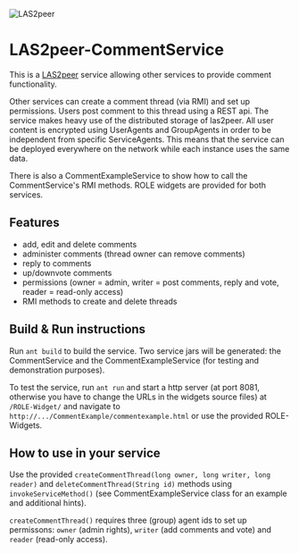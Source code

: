 ![LAS2peer](https://github.com/rwth-acis/LAS2peer/blob/master/img/logo/bitmap/las2peer-logo-128x128.png)

LAS2peer-CommentService
=======================

This is a [LAS2peer](https://github.com/rwth-acis/las2peer/) service allowing other services to provide comment functionality.

Other services can create a comment thread (via RMI) and set up permissions. Users post comment to this thread using a REST api.
The service makes heavy use of the distributed storage of las2peer. All user content is encrypted using UserAgents and GroupAgents
in order to be independent from specific ServiceAgents.
This means that the service can be deployed everywhere on the network while each instance uses the same data.

There is also a CommentExampleService to show how to call the CommentService's RMI methods.
ROLE widgets are provided for both services.

Features
--------

* add, edit and delete comments
* administer comments (thread owner can remove comments)
* reply to comments
* up/downvote comments
* permissions (owner = admin, writer = post comments, reply and vote, reader = read-only access)
* RMI methods to create and delete threads

Build & Run instructions
------------------------

Run ``ant build`` to build the service. Two service jars will be generated: the CommentService and the CommentExampleService (for
testing and demonstration purposes).

To test the service, run ``ant run`` and start a http server (at port 8081, otherwise you have to change the URLs in the widgets source files)
at ``/ROLE-Widget/`` and navigate to ``http://.../CommentExample/commentexample.html`` or use the provided ROLE-Widgets.

How to use in your service
--------------------------

Use the provided ``createCommentThread(long owner, long writer, long reader)`` and ``deleteCommentThread(String id)`` methods
using ``invokeServiceMethod()`` (see CommentExampleService class for an example and additional hints).

``createCommentThread()`` requires three (group) agent ids to set up permissons: ``owner`` (admin rights), ``writer`` (add comments and vote)
and ``reader`` (read-only access).
